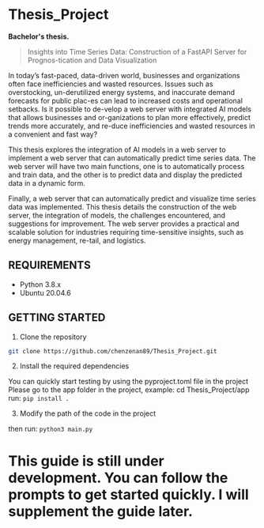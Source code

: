 # Thesis_Project
**Bachelor's thesis.**
> Insights into Time Series Data: Construction of a FastAPI Server for Prognos-tication and Data Visualization

In today’s fast-paced, data-driven world, businesses and organizations often face inefficiencies and wasted resources. Issues such as overstocking, un-derutilized energy systems, and inaccurate demand forecasts for public plac-es can lead to increased costs and operational setbacks. Is it possible to de-velop a web server with integrated AI models that allows businesses and or-ganizations to plan more effectively, predict trends more accurately, and re-duce inefficiencies and wasted resources in a convenient and fast way?

This thesis explores the integration of AI models in a web server to implement a web server that can automatically predict time series data. The web server will have two main functions, one is to automatically process and train data, and the other is to predict data and display the predicted data in a dynamic form.

Finally, a web server that can automatically predict and visualize time series data was implemented. This thesis details the construction of the web server, the integration of models, the challenges encountered, and suggestions for improvement. The web server provides a practical and scalable solution for industries requiring time-sensitive insights, such as energy management, re-tail, and logistics.

## REQUIREMENTS
- Python 3.8.x
- Ubuntu 20.04.6


## GETTING STARTED

1. Clone the repository
```bash
git clone https://github.com/chenzenan89/Thesis_Project.git
```
2. Install the required dependencies

You can quickly start testing by using the pyproject.toml file in the project
Please go to the app folder in the project, example: cd Thesis_Project/app
run:
```pip install .```

3. Modify the path of the code in the project

then run:
```python3 main.py```

# This guide is still under development. You can follow the prompts to get started quickly. I will supplement the guide later.

